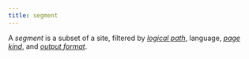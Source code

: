 ```yaml
---
title: segment
---
```


A _segment_ is a subset of a site, filtered by [_logical path_](g), language, [_page kind_](g), and [_output format_](g).
